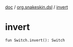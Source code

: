 [doc](../index.md) / [org.snakeskin.dsl](index.md) / [invert](./invert.md)

# invert

`fun Switch.invert(): Switch`